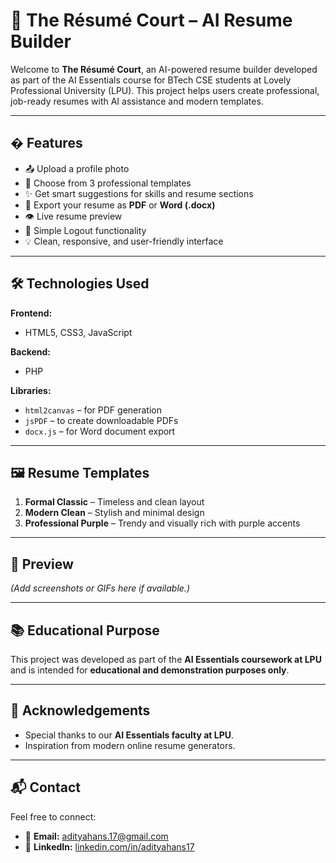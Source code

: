 # 🧠 The Résumé Court – AI Resume Builder  

Welcome to **The Résumé Court**, an AI-powered resume builder developed as part of the AI Essentials course for BTech CSE students at Lovely Professional University (LPU). This project helps users create professional, job-ready resumes with AI assistance and modern templates.

---

## � Features  
- 📤 Upload a profile photo  
- 🎨 Choose from 3 professional templates  
- ✨ Get smart suggestions for skills and resume sections  
- 📄 Export your resume as **PDF** or **Word (.docx)**  
- 👁️ Live resume preview  
- 🔐 Simple Logout functionality  
- 💡 Clean, responsive, and user-friendly interface  

---

## 🛠️ Technologies Used  
**Frontend:**  
- HTML5, CSS3, JavaScript  

**Backend:**  
- PHP  

**Libraries:**  
- `html2canvas` – for PDF generation  
- `jsPDF` – to create downloadable PDFs  
- `docx.js` – for Word document export  

---

## 🖼️ Resume Templates  
1. **Formal Classic** – Timeless and clean layout  
2. **Modern Clean** – Stylish and minimal design  
3. **Professional Purple** – Trendy and visually rich with purple accents  

---

## 📸 Preview  
*(Add screenshots or GIFs here if available.)*  

---

## 📚 Educational Purpose  
This project was developed as part of the **AI Essentials coursework at LPU** and is intended for **educational and demonstration purposes only**.  

---

## 🙌 Acknowledgements  
- Special thanks to our **AI Essentials faculty at LPU**.  
- Inspiration from modern online resume generators.  

---

## 📬 Contact  
Feel free to connect:  
- 📧 **Email:** [adityahans.17@gmail.com](mailto:adityahans.17@gmail.com)  
- 💼 **LinkedIn:** [linkedin.com/in/adityahans17](https://www.linkedin.com/in/adityahans17)  
